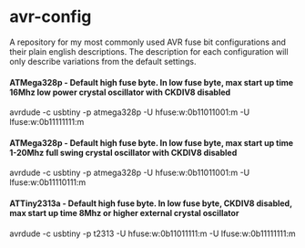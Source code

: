 # avr-config

A repository for my most commonly used AVR fuse bit configurations and their plain english descriptions.  The description for each configuration will only describe variations from the default settings.

#### ATMega328p - Default high fuse byte.  In low fuse byte, max start up time 16Mhz low power crystal oscillator with CKDIV8 disabled

avrdude -c usbtiny -p atmega328p -U hfuse:w:0b11011001:m -U lfuse:w:0b11111111:m

#### ATMega328p - Default high fuse byte.  In low fuse byte, max start up time 1-20Mhz full swing crystal oscillator with CKDIV8 disabled

avrdude -c usbtiny -p atmega328p -U hfuse:w:0b11011001:m -U lfuse:w:0b11110111:m

#### ATTiny2313a - Default high fuse byte.  In low fuse byte, CKDIV8 disabled, max start up time 8Mhz or higher external crystal oscillator
avrdude -c usbtiny -p t2313 -U hfuse:w:0b11011111:m -U lfuse:w:0b11111111:m
